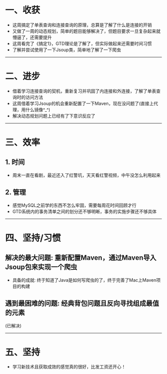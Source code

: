 # 一、收获

- 这周搞定了单表查询和连接查询的原理，总算是了解了什么是连接的开销
- 又做了一周的动态规划，简单的题目能够解决了，但题目要求一旦复杂起来就懵逼了，还需要提升
- 这周看完了《搞定1》，GTD理论是了解了，但实际做起来还需要时间习惯
- 了解并尝试使用了一下Jsoup类，简单地了解了一下爬虫

****

















# 二、进步

- 借着学习连接查询的契机，重新复习并巩固了内连接和外连接，了解了单表查询时的访问方法
- 这周借着学习Jsoup的机会重新配置了一下Maven，现在没问题了(直接上代理，用什么镜像^_^)
- 解决动态规划问题上已经有了下意识反应了

****

















# 三、效率



## 1. 时间

- 周末一直在看剧，最近还入了红警坑，天天看红警视频，中午没怎么利用起来



## 2. 管理

- 感觉MySQL之前学的东西不怎么牢固，需要每周花时间回顾才行
- GTD系统内的事务清单之间的划分还不够明晰，事务的实施步骤还不够具体

****















# 四、坚持/习惯



## 解决的最大问题: 重新配置Maven，通过Maven导入Jsoup包来实现一个爬虫

- 具备的成就: 终于知道了Java是如何写爬虫的了，终于完善了Mac上Maven项目的构建



## 遇到最困难的问题: 经典背包问题且反向寻找组成最值的元素

(已解决)

****





















# 五、坚持

- 学习新技术且获取成效的感觉真的很好，比发工资还开心！





















